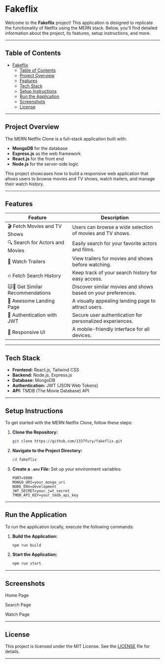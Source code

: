 # Fakeflix

Welcome to the **Fakeflix** project! This application is designed to replicate the functionality of Netflix using the MERN stack. Below, you'll find detailed information about the project, its features, setup instructions, and more.

---

## Table of Contents

- [Fakeflix](#fakeflix)
	- [Table of Contents](#table-of-contents)
	- [Project Overview](#project-overview)
	- [Features](#features)
	- [Tech Stack](#tech-stack)
	- [Setup Instructions](#setup-instructions)
	- [Run the Application](#run-the-application)
	- [Screenshots](#screenshots)
	- [License](#license)

---

## Project Overview

The MERN Netflix Clone is a full-stack application built with:

- **MongoDB** for the database
- **Express.js** as the web framework
- **React.js** for the front end
- **Node.js** for the server-side logic

This project showcases how to build a responsive web application that allows users to browse movies and TV shows, watch trailers, and manage their watch history.

---

## Features

| Feature                         | Description                                      |
|---------------------------------|--------------------------------------------------|
| 🎬 Fetch Movies and TV Shows    | Users can browse a wide selection of movies and TV shows. |
| 🔍 Search for Actors and Movies  | Easily search for your favorite actors and films. |
| 🎥 Watch Trailers               | View trailers for movies and shows before watching. |
| 🔥 Fetch Search History          | Keep track of your search history for easy access. |
| 🐱👤 Get Similar Recommendations  | Discover similar movies and shows based on your preferences. |
| 💙 Awesome Landing Page          | A visually appealing landing page to attract users. |
| 🔐 Authentication with JWT      | Secure user authentication for personalized experiences. |
| 📱 Responsive UI                | A mobile-friendly interface for all devices. |

---

## Tech Stack

- **Frontend:** React.js, Tailwind CSS
- **Backend:** Node.js, Express.js
- **Database:** MongoDB
- **Authentication:** JWT (JSON Web Tokens)
- **API:** TMDB (The Movie Database) API

---

## Setup Instructions

To get started with the MERN Netflix Clone, follow these steps:

1. **Clone the Repository:**
   ```bash
   git clone https://github.com/1337fury/fakeflix.git
   ```

2. **Navigate to the Project Directory:**
   ```bash
   cd fakeflix
   ```

3. **Create a `.env` File:**
   Set up your environment variables:
   ```plaintext
   PORT=5000
   MONGO_URI=your_mongo_uri
   NODE_ENV=development
   JWT_SECRET=your_jwt_secret
   TMDB_API_KEY=your_tmdb_api_key
   ```

---

## Run the Application

To run the application locally, execute the following commands:

1. **Build the Application:**
   ```bash
   npm run build
   ```

2. **Start the Application:**
   ```bash
   npm run start
   ```

---

## Screenshots

Home Page

Search Page

Watch Page

---

## License

This project is licensed under the MIT License. See the [LICENSE](LICENSE) file for details.

---